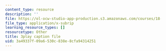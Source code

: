 ```yaml
---
content_type: resource
description: ''
file: https://ol-ocw-studio-app-production.s3.amazonaws.com/courses/18-01sc-single-variable-calculus-fall-2010/3a49337f09a6530c838e8cfa94314251_1RLctDS2hUQ.vtt
file_type: application/x-subrip
learning_resource_types: []
resourcetype: Other
title: 3play caption file
uid: 3a49337f-09a6-530c-838e-8cfa94314251
---
```

